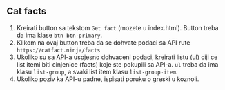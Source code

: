 ## Cat facts
1. Kreirati button sa tekstom `Get fact` (mozete u index.html). Button treba da ima klase `btn btn-primary`.
2. Klikom na ovaj button treba da se dohvate podaci sa API rute `https://catfact.ninja/facts`
3. Ukoliko su sa API-a uspjesno dohvaceni podaci, kreirati listu (ul) ciji ce list itemi biti cinjenice (facts) koje ste pokupili sa API-a. `ul` treba da ima klasu `list-group`, a svaki list item klasu `list-group-item`.
4. Ukoliko poziv ka API-u padne, ispisati poruku o greski u koznoli.